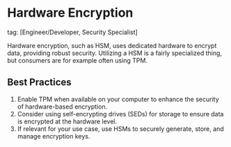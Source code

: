 # Hardware Encryption
tag: [Engineer/Developer, Security Specialist]

Hardware encryption, such as HSM, uses dedicated hardware to encrypt data, providing robust security. Utilizing a HSM is a fairly specialized thing, but consumers are for example often using TPM.

## Best Practices

1. Enable TPM when available on your computer to enhance the security of hardware-based encryption.
2. Consider using self-encrypting drives (SEDs) for storage to ensure data is encrypted at the hardware level.
3. If relevant for your use case, use HSMs to securely generate, store, and manage encryption keys.
